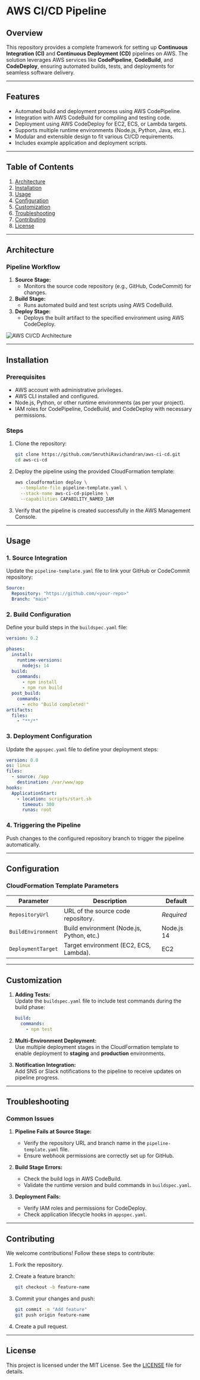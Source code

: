 
# AWS CI/CD Pipeline

## Overview

This repository provides a complete framework for setting up **Continuous Integration (CI)** and **Continuous Deployment (CD)** pipelines on AWS. The solution leverages AWS services like **CodePipeline**, **CodeBuild**, and **CodeDeploy**, ensuring automated builds, tests, and deployments for seamless software delivery.

---

## Features

- Automated build and deployment process using AWS CodePipeline.
- Integration with AWS CodeBuild for compiling and testing code.
- Deployment using AWS CodeDeploy for EC2, ECS, or Lambda targets.
- Supports multiple runtime environments (Node.js, Python, Java, etc.).
- Modular and extensible design to fit various CI/CD requirements.
- Includes example application and deployment scripts.

---

## Table of Contents

1. [Architecture](#architecture)
2. [Installation](#installation)
3. [Usage](#usage)
4. [Configuration](#configuration)
5. [Customization](#customization)
6. [Troubleshooting](#troubleshooting)
7. [Contributing](#contributing)
8. [License](#license)

---

## Architecture

### Pipeline Workflow

1. **Source Stage:** 
   - Monitors the source code repository (e.g., GitHub, CodeCommit) for changes.
2. **Build Stage:** 
   - Runs automated build and test scripts using AWS CodeBuild.
3. **Deploy Stage:** 
   - Deploys the built artifact to the specified environment using AWS CodeDeploy.

![AWS CI/CD Architecture](https://user-images.placeholder-for-architecture-diagram)

---

## Installation

### Prerequisites

- AWS account with administrative privileges.
- AWS CLI installed and configured.
- Node.js, Python, or other runtime environments (as per your project).
- IAM roles for CodePipeline, CodeBuild, and CodeDeploy with necessary permissions.

### Steps

1. Clone the repository:

   ```bash
   git clone https://github.com/SmruthiRavichandran/aws-ci-cd.git
   cd aws-ci-cd
   ```

2. Deploy the pipeline using the provided CloudFormation template:

   ```bash
   aws cloudformation deploy \
     --template-file pipeline-template.yaml \
     --stack-name aws-ci-cd-pipeline \
     --capabilities CAPABILITY_NAMED_IAM
   ```

3. Verify that the pipeline is created successfully in the AWS Management Console.

---

## Usage

### 1. Source Integration

Update the `pipeline-template.yaml` file to link your GitHub or CodeCommit repository:

```yaml
Source:
  Repository: "https://github.com/<your-repo>"
  Branch: "main"
```

### 2. Build Configuration

Define your build steps in the `buildspec.yaml` file:

```yaml
version: 0.2

phases:
  install:
    runtime-versions:
      nodejs: 14
  build:
    commands:
      - npm install
      - npm run build
  post_build:
    commands:
      - echo "Build completed!"
artifacts:
  files:
    - "**/*"
```

### 3. Deployment Configuration

Update the `appspec.yaml` file to define your deployment steps:

```yaml
version: 0.0
os: linux
files:
  - source: /app
    destination: /var/www/app
hooks:
  ApplicationStart:
    - location: scripts/start.sh
      timeout: 300
      runas: root
```

### 4. Triggering the Pipeline

Push changes to the configured repository branch to trigger the pipeline automatically.

---

## Configuration

### CloudFormation Template Parameters

| Parameter            | Description                              | Default        |
|----------------------|------------------------------------------|----------------|
| `RepositoryUrl`      | URL of the source code repository.       | *Required*     |
| `BuildEnvironment`   | Build environment (Node.js, Python, etc.)| Node.js 14     |
| `DeploymentTarget`   | Target environment (EC2, ECS, Lambda).   | EC2            |

---

## Customization

1. **Adding Tests:**  
   Update the `buildspec.yaml` file to include test commands during the build phase:

   ```yaml
   build:
     commands:
       - npm test
   ```

2. **Multi-Environment Deployment:**  
   Use multiple deployment stages in the CloudFormation template to enable deployment to **staging** and **production** environments.

3. **Notification Integration:**  
   Add SNS or Slack notifications to the pipeline to receive updates on pipeline progress.

---

## Troubleshooting

### Common Issues

1. **Pipeline Fails at Source Stage:**
   - Verify the repository URL and branch name in the `pipeline-template.yaml` file.
   - Ensure webhook permissions are correctly set up for GitHub.

2. **Build Stage Errors:**
   - Check the build logs in AWS CodeBuild.
   - Validate the runtime version and build commands in `buildspec.yaml`.

3. **Deployment Fails:**
   - Verify IAM roles and permissions for CodeDeploy.
   - Check application lifecycle hooks in `appspec.yaml`.

---

## Contributing

We welcome contributions! Follow these steps to contribute:

1. Fork the repository.
2. Create a feature branch:

   ```bash
   git checkout -b feature-name
   ```

3. Commit your changes and push:

   ```bash
   git commit -m "Add feature"
   git push origin feature-name
   ```

4. Create a pull request.

---

## License

This project is licensed under the MIT License. See the [LICENSE](LICENSE) file for details.

